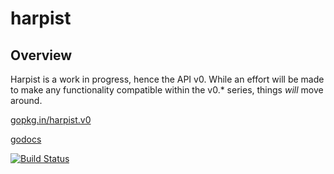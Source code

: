# harpist

## Overview

Harpist is a work in progress, hence the API v0. While an effort will be made to make any
functionality compatible within the v0.* series, things _will_ move around.

[gopkg.in/harpist.v0](https://gopkg.in/harpist.v0)

[godocs](https://godoc.org/gopkg.in/harpist.v0)

[![Build Status](https://travis-ci.org/go-harpist/harpist.svg?branch=master)](https://travis-ci.org/go-harpist/harpist)
